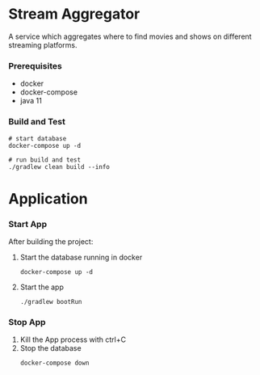 # Stream Aggregator
A service which aggregates where to find movies and shows on different streaming platforms.

### Prerequisites
- docker
- docker-compose
- java 11

### Build and Test
```
# start database
docker-compose up -d

# run build and test
./gradlew clean build --info
```

# Application
### Start App
After building the project:

1. Start the database running in docker
    ```
    docker-compose up -d
    ```
1. Start the app
    ```
    ./gradlew bootRun
    ```
### Stop App
1. Kill the App process with ctrl+C
1. Stop the database
    ```
    docker-compose down
    ```
